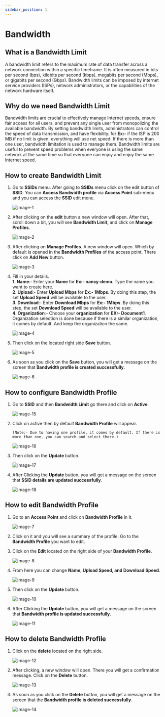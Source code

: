 ```yaml
---
sidebar_position: 1
---
```


# Bandwidth

## What is a Bandwidth Limit
A bandwidth limit refers to the maximum rate of data transfer across a network connection within a specific timeframe. It is often measured in bits per second (bps), kilobits per second (kbps), megabits per second (Mbps), or gigabits per second (Gbps). Bandwidth limits can be imposed by internet service providers (ISPs), network administrators, or the capabilities of the network hardware itself.

## Why do we need Bandwidth Limit
Bandwidth limits are crucial to effectively manage Internet speeds, ensure fair access for all users, and prevent any single user from monopolizing the available bandwidth. By setting bandwidth limits, administrators can control the speed of data transmission, and have flexibility. for **Ex:-** if the ISP is 200 MB if no limit is given, everything will use net speed. If there is more than one user, bandwidth limitation is used to manage them. Bandwidth limits are useful to prevent speed problems when everyone is using the same network at the same time so that everyone can enjoy and enjoy the same Internet speed.

## How to create Bandwidth Limit
1. Go to **SSIDs** menu. After going to **SSIDs** menu click on the edit button of **SSID**. You can **Access Bandwidth profile** via **Access Point** sub-menu and you can access the **SSID** edit menu. 

   ![image-1](./Images/image-1.png)

2. After clicking on the **edit** button a new window will open. After that, scroll down a bit, you will see **Bandwidth Limit**, and click on **Manage Profiles**.

   ![image-2](./Images/image-2.png)

3. After clicking on **Manage Profiles**. A new window will open. Which by default is opened in the **Bandwidth Profiles** of the access point. There click on **Add New** button.

   ![image-3](./Images/image-3.png)

4. Fill in your details.   
   **1. Name**:- Enter your **Name** for **Ex:- nancy-demo**. Type the name you want to create here.       
   **2. Upload**:- Enter **Upload Mbps** for **Ex:- 1Mbps**. By doing this step, the set **Upload Speed** will be available to the user.         
   **3. Download**:- Enter **Download Mbps** for **Ex:- 1Mbps**. By doing this step, the set **Download Speed** will be available to the user.            
   **4. Organization**:- Choose your **organization** for **EX:- Document1**. Organization selection is done because if there is a similar organization, it comes by default. And keep the organization the same. 

   ![image-4](./Images/image-4.png)

5. Then click on the located right side **Save** button.

   ![image-5](./Images/image-5.png)

6. As soon as you click on the **Save** button, you will get a message on the screen that **Bandwidth profile is created successfully**.

   ![image-6](./Images/image-6.png)

## How to configure Bandwidth Profile
1. Go to **SSID** and then **Bandwidth Limit** go there and click on **Active**.

   ![image-15](./Images/image-15.png)

2. Click on active then by default **Bandwidth Profile** will appear.
   ```
   (Note:- Due to having one profile, it comes by default. If there is more than one, you can search and select there.)
   ```
   ![image-16](./Images/image-16.png)

3. Then click on the **Update** button.

   ![image-17](./Images/image-17.png)

4. After Clicking the **Update** button, you will get a message on the screen that **SSID details are updated successfully**.

   ![image-18](./Images/image-18.png)

## How to edit Bandwidth Profile
1. Go to an **Access Point** and click on **Bandwidth Profile** in it. 

   ![image-7](./Images/image-7.png)

2. Click on it and you will see a summary of the profile. Go to the **Bandwidth Profile** you want to edit.
3. Click on the **Edit** located on the right side of your **Bandwidth Profile**.

   ![image-8](./Images/image-8.png)

4. From here you can change **Name, Upload Speed, and Download Speed**.

   ![image-9](./Images/image-9.png)

5. Then click on the **Update** button.

   ![image-10](./Images/image-10.png)

6. After Clicking the **Update** button, you will get a message on the screen that **Bandwidth profile is updated successfully**.

   ![image-11](./Images/image-11.png)
## How to delete Bandwidth Profile
1. Click on the **delete** located on the right side.

   ![image-12](./Images/image-12.png)

2. After clicking, a new window will open. There you will get a confirmation message. Click on the **Delete** button.

   ![image-13](./Images/image-13.png)

3. As soon as you click on the **Delete** button, you will get a message on the screen that the **Bandwidth profile is deleted successfully**.

   ![image-14](./Images/image-14.png)
 


   
